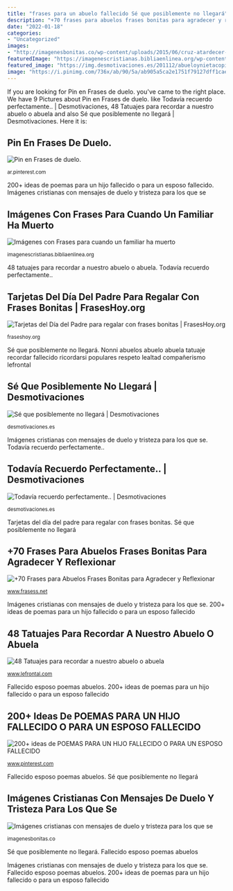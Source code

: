 ```yaml
---
title: "frases para un abuelo fallecido Sé que posiblemente no llegará"
description: "+70 frases para abuelos frases bonitas para agradecer y reflexionar"
date: "2022-01-18"
categories:
- "Uncategorized"
images:
- "http://imagenesbonitas.co/wp-content/uploads/2015/06/cruz-atardecer-frase.jpg"
featuredImage: "https://imagenescristianas.bibliaenlinea.org/wp-content/uploads/2015/05/Palabras-para-cuando-un-familiar-se-ha-muerto.jpg"
featured_image: "https://img.desmotivaciones.es/201112/abueloynietacopia.jpg"
image: "https://i.pinimg.com/736x/ab/90/5a/ab905a5ca2e1751f79127dff1cae8e38.jpg"
---
```


If you are looking for Pin en Frases de duelo. you've came to the right place. We have 9 Pictures about Pin en Frases de duelo. like Todavía recuerdo perfectamente.. | Desmotivaciones, 48 Tatuajes para recordar a nuestro abuelo o abuela and also Sé que posiblemente no llegará | Desmotivaciones. Here it is:

## Pin En Frases De Duelo.

![Pin en Frases de duelo.](https://i.pinimg.com/736x/ab/90/5a/ab905a5ca2e1751f79127dff1cae8e38.jpg "Todavía recuerdo perfectamente..")

<small>ar.pinterest.com</small>

200+ ideas de poemas para un hijo fallecido o para un esposo fallecido. Imágenes cristianas con mensajes de duelo y tristeza para los que se

## Imágenes Con Frases Para Cuando Un Familiar Ha Muerto

![Imágenes con Frases para cuando un familiar ha muerto](https://imagenescristianas.bibliaenlinea.org/wp-content/uploads/2015/05/Palabras-para-cuando-un-familiar-se-ha-muerto.jpg "Fallecido esposo poemas abuelos")

<small>imagenescristianas.bibliaenlinea.org</small>

48 tatuajes para recordar a nuestro abuelo o abuela. Todavía recuerdo perfectamente..

## Tarjetas Del Día Del Padre Para Regalar Con Frases Bonitas | FrasesHoy.org

![Tarjetas del Día del Padre para regalar con frases bonitas | FrasesHoy.org](https://fraseshoy.org/wp-content/uploads/2015/06/padre22.jpg "Imágenes con frases para cuando un familiar ha muerto")

<small>fraseshoy.org</small>

Sé que posiblemente no llegará. Nonni abuelos abuelo abuela tatuaje recordar fallecido ricordarsi populares respeto lealtad compañerismo lefrontal

## Sé Que Posiblemente No Llegará | Desmotivaciones

![Sé que posiblemente no llegará | Desmotivaciones](https://img.desmotivaciones.es/201112/abueloynietacopia.jpg "Todavía recuerdo perfectamente..")

<small>desmotivaciones.es</small>

Imágenes cristianas con mensajes de duelo y tristeza para los que se. Todavía recuerdo perfectamente..

## Todavía Recuerdo Perfectamente.. | Desmotivaciones

![Todavía recuerdo perfectamente.. | Desmotivaciones](http://img.desmotivaciones.es/201109/manos_4.jpg "Nonni abuelos abuelo abuela tatuaje recordar fallecido ricordarsi populares respeto lealtad compañerismo lefrontal")

<small>desmotivaciones.es</small>

Tarjetas del día del padre para regalar con frases bonitas. Sé que posiblemente no llegará

## +70 Frases Para Abuelos Frases Bonitas Para Agradecer Y Reflexionar

![+70 Frases para Abuelos Frases Bonitas para Agradecer y Reflexionar](https://t2.fr.ltmcdn.com/es/posts/2/2/1/frases_para_abuelos_122_orig.jpg "Abuelos abuela abuelas abuelo nieta reflexionar cartas frasess agradecer dedicarle")

<small>www.frasess.net</small>

Imágenes cristianas con mensajes de duelo y tristeza para los que se. 200+ ideas de poemas para un hijo fallecido o para un esposo fallecido

## 48 Tatuajes Para Recordar A Nuestro Abuelo O Abuela

![48 Tatuajes para recordar a nuestro abuelo o abuela](https://www.lefrontal.com/es/images/lt19/tatuaje-abuelos-09.jpg "Abuelos abuela abuelas abuelo nieta reflexionar cartas frasess agradecer dedicarle")

<small>www.lefrontal.com</small>

Fallecido esposo poemas abuelos. 200+ ideas de poemas para un hijo fallecido o para un esposo fallecido

## 200+ Ideas De POEMAS PARA UN HIJO FALLECIDO O PARA UN ESPOSO FALLECIDO

![200+ ideas de POEMAS PARA UN HIJO FALLECIDO O PARA UN ESPOSO FALLECIDO](https://i.pinimg.com/236x/83/5c/ff/835cff35ff17be3331bd9bb50b339522.jpg "+70 frases para abuelos frases bonitas para agradecer y reflexionar")

<small>www.pinterest.com</small>

Fallecido esposo poemas abuelos. Sé que posiblemente no llegará

## Imágenes Cristianas Con Mensajes De Duelo Y Tristeza Para Los Que Se

![Imágenes cristianas con mensajes de duelo y tristeza para los que se](http://imagenesbonitas.co/wp-content/uploads/2015/06/cruz-atardecer-frase.jpg "Tarjetas del día del padre para regalar con frases bonitas")

<small>imagenesbonitas.co</small>

Sé que posiblemente no llegará. Fallecido esposo poemas abuelos

Imágenes cristianas con mensajes de duelo y tristeza para los que se. Fallecido esposo poemas abuelos. 200+ ideas de poemas para un hijo fallecido o para un esposo fallecido
